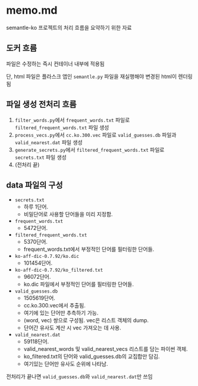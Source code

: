 # memo.md

semantle-ko 프로젝트의 처리 흐름을 요약하기 위한 자료

## 도커 흐름

파일은 수정하는 즉시 컨테이너 내부에 적용됨

단, html 파일은 플라스크 앱인 `semantle.py` 파일을 재실행해야 변경된 html이 렌더링됨

## 파일 생성 전처리 흐름

1. `filter_words.py`에서 `frequent_words.txt` 파일로 `filtered_frequent_words.txt` 파일 생성
2. `process_vecs.py`에서 `cc.ko.300.vec` 파일로 `valid_guesses.db` 파일과 `valid_nearest.dat` 파일 생성
3. `generate_secrets.py`에서 `filtered_frequent_words.txt` 파일로 `secrets.txt` 파일 생성
4. (전처리 끝)

## data 파일의 구성

- `secrets.txt`
    - 하루 1단어.
    - 비밀단어로 사용할 단어들을 미리 지정함.
- `frequent_words.txt`
    - 5472단어.
- `filtered_frequent_words.txt`
    - 5370단어.
    - frequent_words.txt에서 부정적인 단어를 필터링한 단어들.
- `ko-aff-dic-0.7.92/ko.dic`
    - 101454단어.
- `ko-aff-dic-0.7.92/ko_filtered.txt`
    - 96072단어.
    - ko.dic 파일에서 부정적인 단어를 필터링한 단어들.
- `valid_guesses.db`
    - 1505619단어.
    - cc.ko.300.vec에서 추출됨.
    - 여기에 있는 단어만 추측하기 가능.
    - (word, vec) 쌍으로 구성됨. vec은 리스트 객체의 dump.
    - 단어간 유사도 계산 시 vec 가져오는 데 사용.
- `valid_nearest.dat`
    - 59118단어.
    - valid_nearest_words 및 valid_nearest_vecs 리스트를 담는 파이썬 객체.
    - ko_filtered.txt의 단어와 valid_guesses.db의 교집합만 담김.
    - 여기있는 단어만 유사도 순위에 나타남.

전처리가 끝나면 `valid_guesses.db`와 `valid_nearest.dat`만 쓰임